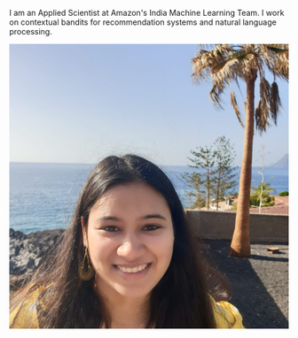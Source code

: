 

I am an Applied Scientist at Amazon's India Machine Learning Team. I work on contextual bandits for recommendation systems and natural language processing. 

![Me](images/me_crop.jpg)
